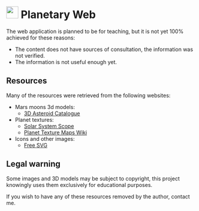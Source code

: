 # <img src="favicon.ico" alt="" width="32px"> Planetary Web

The web application is planned to be for teaching, but it is not yet 100% achieved for these reasons:
- The content does not have sources of consultation, the information was not verified.
- The information is not useful enough yet.

## Resources

Many of the resources were retrieved from the following websites:

- Mars moons 3d models:
    - [3D Asteroid Catalogue](https://3d-asteroids.space/)
- Planet textures:
    - [Solar System Scope](https://www.solarsystemscope.com/textures/)
    - [Planet Texture Maps Wiki](https://planet-texture-maps.fandom.com/wiki/Planet_Texture_Maps_Wiki)
- Icons and other images:
    - [Free SVG](https://freesvg.org/)

## Legal warning

Some images and 3D models may be subject to copyright, this project knowingly uses them exclusively for educational purposes.

If you wish to have any of these resources removed by the author, contact me.
